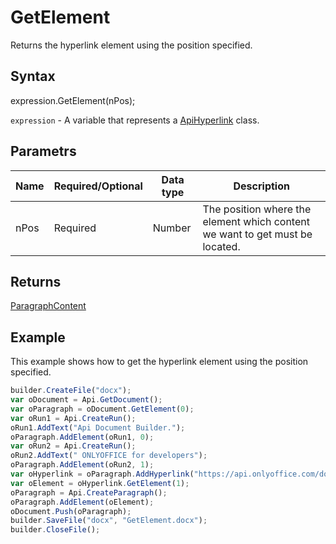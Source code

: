 # GetElement

Returns the hyperlink element using the position specified.

## Syntax

expression.GetElement(nPos);

`expression` - A variable that represents a [ApiHyperlink](../ApiHyperlink.md) class.

## Parametrs

| **Name** | **Required/Optional** | **Data type** | **Description** |
| ------------- | ------------- | ------------- | ------------- |
| nPos | Required | Number | The position where the element which content we want to get must be located. |

## Returns

[ParagraphContent](../../../Enumerations/ParagraphContent.md)

## Example

This example shows how to get the hyperlink element using the position specified.

```javascript
builder.CreateFile("docx");
var oDocument = Api.GetDocument();
var oParagraph = oDocument.GetElement(0);
var oRun1 = Api.CreateRun();
oRun1.AddText("Api Document Builder.");
oParagraph.AddElement(oRun1, 0);
var oRun2 = Api.CreateRun();
oRun2.AddText(" ONLYOFFICE for developers");
oParagraph.AddElement(oRun2, 1);
var oHyperlink = oParagraph.AddHyperlink("https://api.onlyoffice.com/docbuilder/basic");
var oElement = oHyperlink.GetElement(1);
oParagraph = Api.CreateParagraph();
oParagraph.AddElement(oElement);
oDocument.Push(oParagraph);
builder.SaveFile("docx", "GetElement.docx");
builder.CloseFile();
```